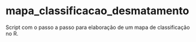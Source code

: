 # mapa_classificacao_desmatamento
Script com o passo a passo para elaboração de um mapa de classificação no R.
